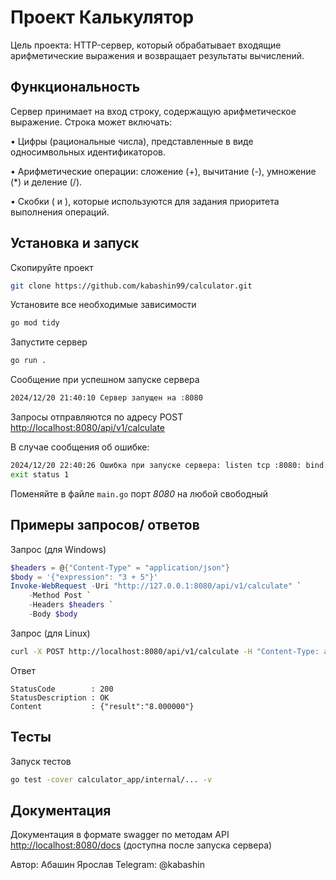 # Проект Калькулятор

Цель проекта: HTTP-сервер, который обрабатывает входящие арифметические выражения и возвращает результаты вычислений.

## Функциональность

Сервер принимает на вход строку, содержащую арифметическое выражение. Строка может включать:

• Цифры (рациональные числа), представленные в виде односимвольных идентификаторов.

• Арифметические операции: сложение (+), вычитание (-), умножение (*) и деление (/).

• Скобки ( и ), которые используются для задания приоритета выполнения операций.

## Установка и запуск

Скопируйте проект
```bash
git clone https://github.com/kabashin99/calculator.git
```

Установите все необходимые зависимости
```bash
go mod tidy
```

Запустите сервер
```bash
go run .
```

Сообщение при успешном запуске сервера
```bash
2024/12/20 21:40:10 Сервер запущен на :8080
```

Запросы отправляются по адресу POST <http://localhost:8080/api/v1/calculate>

В случае сообщения об ошибке: 
```bash
2024/12/20 22:40:26 Ошибка при запуске сервера: listen tcp :8080: bind: Only one usage of each socket address (protocol/network address/port) is normally permitted.
exit status 1 
```
Поменяйте в файле `main.go` порт *8080* на любой свободный


## Примеры запросов/ ответов

Запрос (для Windows)
```powershell
$headers = @{"Content-Type" = "application/json"}
$body = '{"expression": "3 + 5"}'
Invoke-WebRequest -Uri "http://127.0.0.1:8080/api/v1/calculate" `
    -Method Post `
    -Headers $headers `
    -Body $body
```
Запрос (для Linux)
```bash
curl -X POST http://localhost:8080/api/v1/calculate -H "Content-Type: application/json" -d '{"expression": "3 + 5"}'
```

Ответ 
```
StatusCode        : 200
StatusDescription : OK
Content           : {"result":"8.000000"}
```

## Тесты

Запуск тестов 
```bash
go test -cover calculator_app/internal/... -v
```

## Документация
Документация в формате swagger по методам API <http://localhost:8080/docs> (доступна после запуска сервера)


Автор: Абашин Ярослав
Telegram: @kabashin
